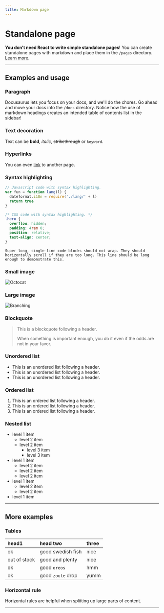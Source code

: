 ```yaml
---
title: Markdown page
---
```


# Standalone page

**You don't need React to write simple standalone pages!** You can create standalone pages with markdown and place them in the `/pages` directory. [Learn more](/docs/tutorial-basics/create-a-page).

---

## Examples and usage

### Paragraph

Docusaurus lets you focus on your docs, and we'll do the chores. Go ahead and move your docs into the `/docs` directory. Notice how the use of markdown headings creates an intended table of contents list in the sidebar!

### Text decoration

Text can be **bold**, _italic_, ~~strikethrough~~ or `keyword`.

### Hyperlinks

You can even [link](/) to another page.

### Syntax highlighting

```js
// Javascript code with syntax highlighting.
var fun = function lang(l) {
  dateformat.i18n = require('./lang/' + l)
  return true
}
```

```css
/* CSS code with syntax highlighting. */
.hero {
  overflow: hidden;
  padding: 4rem 0;
  position: relative;
  text-align: center;
}
```

```text
Super long, single-line code blocks should not wrap. They should horizontally scroll if they are too long. This line should be long enough to demonstrate this.
```

### Small image

![Octocat](https://github.githubassets.com/images/icons/emoji/octocat.png)

### Large image

![Branching](https://guides.github.com/activities/hello-world/branching.png)

### Blockquote

> This is a blockquote following a header.
>
> When something is important enough, you do it even if the odds are not in your favor.

### Unordered list

- This is an unordered list following a header.
- This is an unordered list following a header.
- This is an unordered list following a header.

### Ordered list

1.  This is an ordered list following a header.
2.  This is an ordered list following a header.
3.  This is an ordered list following a header.

### Nested list

- level 1 item
  - level 2 item
  - level 2 item
    - level 3 item
    - level 3 item
- level 1 item
  - level 2 item
  - level 2 item
  - level 2 item
- level 1 item
  - level 2 item
  - level 2 item
- level 1 item

---

## More examples

### Tables

| head1        | head two          | three |
| :----------- | :---------------- | :---- |
| ok           | good swedish fish | nice  |
| out of stock | good and plenty   | nice  |
| ok           | good `oreos`      | hmm   |
| ok           | good `zoute` drop | yumm  |

### Horizontal rule

Horizontal rules are helpful when splitting up large parts of content.

---
